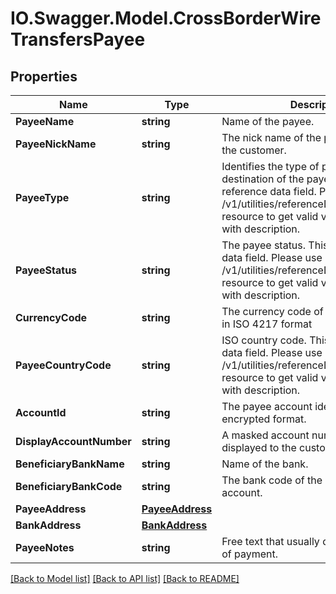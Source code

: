 # IO.Swagger.Model.CrossBorderWireTransfersPayee
## Properties

Name | Type | Description | Notes
------------ | ------------- | ------------- | -------------
**PayeeName** | **string** | Name of the payee. | 
**PayeeNickName** | **string** | The nick name of the payee assigned by the customer. | 
**PayeeType** | **string** | Identifies the type of payee based on the destination of the payee.This is a reference data field. Please use /v1/utilities/referenceData/{payeeType} resource to get valid value of this field with description.  | 
**PayeeStatus** | **string** | The payee status. This is a reference data field. Please use /v1/utilities/referenceData/{payeeStatus} resource to get valid value of this field with description. | [optional] 
**CurrencyCode** | **string** | The currency code of the payee account in ISO 4217 format | [optional] 
**PayeeCountryCode** | **string** | ISO country code. This is a reference data field. Please use /v1/utilities/referenceData/{country} resource to get valid value of this field with description. | 
**AccountId** | **string** | The payee account identifier in encrypted format. | 
**DisplayAccountNumber** | **string** | A masked account number that can be displayed to the customer. | 
**BeneficiaryBankName** | **string** | Name of the bank. | 
**BeneficiaryBankCode** | **string** | The bank code of the external payee account. | 
**PayeeAddress** | [**PayeeAddress**](PayeeAddress.md) |  | [optional] 
**BankAddress** | [**BankAddress**](BankAddress.md) |  | [optional] 
**PayeeNotes** | **string** | Free text that usually describes purpose of payment. | 

[[Back to Model list]](../README.md#documentation-for-models) [[Back to API list]](../README.md#documentation-for-api-endpoints) [[Back to README]](../README.md)

